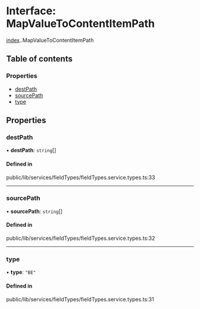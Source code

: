 # Interface: MapValueToContentItemPath

[index](../wiki/index).[<internal>](../wiki/index.%3Cinternal%3E).MapValueToContentItemPath

## Table of contents

### Properties

- [destPath](../wiki/index.%3Cinternal%3E.MapValueToContentItemPath#destpath)
- [sourcePath](../wiki/index.%3Cinternal%3E.MapValueToContentItemPath#sourcepath)
- [type](../wiki/index.%3Cinternal%3E.MapValueToContentItemPath#type)

## Properties

### destPath

• **destPath**: `string`[]

#### Defined in

public/lib/services/fieldTypes/fieldTypes.service.types.ts:33

___

### sourcePath

• **sourcePath**: `string`[]

#### Defined in

public/lib/services/fieldTypes/fieldTypes.service.types.ts:32

___

### type

• **type**: ``"BE"``

#### Defined in

public/lib/services/fieldTypes/fieldTypes.service.types.ts:31
